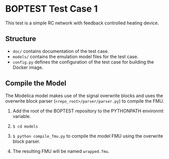 BOPTEST Test Case 1
===================
This test is a simple RC network with feedback controlled heating device.

Structure
---------

- ``doc/`` contains documentation of the test case.
- ``models/`` contains the emulation model files for the test case.
- ``config.py`` defines the configuration of the test case for building the Docker image.

Compile the Model
-----------------

The Modelica model makes use of the signal overwrite blocks and uses the 
overwrite block parser (``<repo_root>/parser/parser.py``) to compile the FMU.

1. Add the root of the BOPTEST repository to the PYTHONPATH environmt variable.

2. ``$ cd models``

3. ``$ python compile_fmu.py`` to compile the model FMU using the overwrite block parser.

4. The resulting FMU will be named ``wrapped.fmu``.